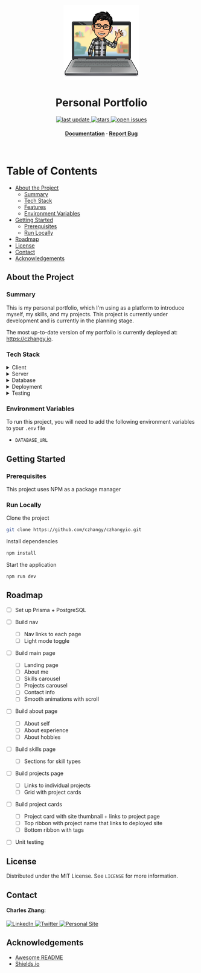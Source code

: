 <div align="center">

<!-- Title -->

<img src="public/assets/images/bitmoji.png" alt="logo" width="200" height="auto" />
<h1>Personal Portfolio</h1>

<!-- Badges -->

<p>
    <a href="">
        <img src="https://img.shields.io/github/last-commit/czhangy/czhangyio" alt="last update" />
    </a>
    <a href="https://github.com/czhangy/czhangyio/stargazers">
        <img src="https://img.shields.io/github/stars/czhangy/czhangyio" alt="stars" />
    </a>
    <a href="https://github.com/czhangy/czhangyio/issues/">
        <img src="https://img.shields.io/github/issues/czhangy/czhangyio" alt="open issues" />
</p>
<h4>
    <a href="https://github.com/czhangy/czhangyio">Documentation</a>
    <span> · </span>
    <a href="https://github.com/czhangy/czhangyio/issues">Report Bug</a>
</h4>

</div>

<br />

<!-- Table of Contents -->

# Table of Contents

-   [About the Project](#about-the-project)
    -   [Summary](#summary)
    -   [Tech Stack](#tech-stack)
    -   [Features](#features)
    -   [Environment Variables](#environment-variables)
-   [Getting Started](#getting-started)
    -   [Prerequisites](#prerequisites)
    -   [Run Locally](#run-locally)
-   [Roadmap](#roadmap)
-   [License](#license)
-   [Contact](#contact)
-   [Acknowledgements](#acknowledgements)

<!-- About the Project -->

## About the Project

<!-- Summary -->

### Summary

This is my personal portfolio, which I'm using as a platform to introduce myself, my skills, and my projects. This project is currently under development and is currently in the planning stage.

The most up-to-date version of my portfolio is currently deployed at: https://czhangy.io.

<!-- Tech Stack -->

### Tech Stack

<!-- Shields.io Badges: https://github.com/Ileriayo/markdown-badges -->

<details>
    <summary>Client</summary>
    <br />
    <a href="https://www.typescriptlang.org/">
        <img src="https://img.shields.io/badge/typescript-%23007ACC.svg?style=for-the-badge&logo=typescript&logoColor=white" alt="TypeScript" />
    </a>
    <a href="https://nextjs.org/">
        <img src="https://img.shields.io/badge/Next-black?style=for-the-badge&logo=next.js&logoColor=white" alt="NextJS" />
    </a>
    <a href="https://reactjs.org/">
        <img src="https://img.shields.io/badge/react-%2320232a.svg?style=for-the-badge&logo=react&logoColor=%2361DAFB" alt="ReactJS" />
    </a>
    <a href="https://sass-lang.com/">
        <img src="https://img.shields.io/badge/SASS-hotpink.svg?style=for-the-badge&logo=SASS&logoColor=white" alt="SASS" />
    </a>
</details>

<details>
    <summary>Server</summary>
    <br />
    <a href="https://www.typescriptlang.org/">
        <img src="https://img.shields.io/badge/typescript-%23007ACC.svg?style=for-the-badge&logo=typescript&logoColor=white" alt="TypeScript" />
    </a>
    <a href="https://nextjs.org/">
        <img src="https://img.shields.io/badge/Next-black?style=for-the-badge&logo=next.js&logoColor=white" alt="NextJS" />
    </a>
    <a href="https://www.prisma.io/">
        <img src="https://img.shields.io/badge/Prisma-3982CE?style=for-the-badge&logo=Prisma&logoColor=white" alt="Prisma" />
    </a>
</details>

<details>
    <summary>Database</summary>
    <br />
    <a href="https://www.postgresql.org/">
        <img src="https://img.shields.io/badge/postgres-%23316192.svg?style=for-the-badge&logo=postgresql&logoColor=white" alt="PostgreSQL" />
    </a>
</details>

<details>
    <summary>Deployment</summary>
    <br />
    <a href="https://vercel.com/docs">
        <img src="https://img.shields.io/badge/vercel-%23000000.svg?style=for-the-badge&logo=vercel&logoColor=white" alt="Vercel" />
    </a>
    <a href="https://www.heroku.com/what">
        <img src="https://img.shields.io/badge/heroku-%23430098.svg?style=for-the-badge&logo=heroku&logoColor=white" alt="Heroku" />
    </a>
</details>

<details>
    <summary>Testing</summary>
    <br />
    <a href="https://jestjs.io/">
        <img src="https://img.shields.io/badge/-jest-%23C21325?style=for-the-badge&logo=jest&logoColor=white" alt="Jest" />
    </a>
    <a href="https://testing-library.com/">
        <img src="https://img.shields.io/badge/-TestingLibrary-%23E33332?style=for-the-badge&logo=testing-library&logoColor=white" alt="Testing Library" />
    </a>
</details>

<!-- Env Variables -->

### Environment Variables

To run this project, you will need to add the following environment variables to your `.env` file

-   `DATABASE_URL`

<!-- Getting Started -->

## Getting Started

<!-- Prerequisites -->

### Prerequisites

This project uses NPM as a package manager

<!-- Run Locally -->

### Run Locally

Clone the project

```bash
git clone https://github.com/czhangy/czhangyio.git
```

Install dependencies

```bash
npm install
```

Start the application

```bash
npm run dev
```

<!-- Roadmap -->

## Roadmap

-   [ ] Set up Prisma + PostgreSQL

-   [ ] Build nav
    
    -   [ ] Nav links to each page
    -   [ ] Light mode toggle

-   [ ] Build main page

    -   [ ] Landing page
    -   [ ] About me
    -   [ ] Skills carousel
    -   [ ] Projects carousel
    -   [ ] Contact info
    -   [ ] Smooth animations with scroll

-   [ ] Build about page

    -   [ ] About self
    -   [ ] About experience
    -   [ ] About hobbies

-   [ ] Build skills page

    -   [ ] Sections for skill types

-   [ ] Build projects page
    
    -   [ ] Links to individual projects
    -   [ ] Grid with project cards

-   [ ] Build project cards

    -   [ ] Project card with site thumbnail + links to project page
    -   [ ] Top ribbon with project name that links to deployed site
    -   [ ] Bottom ribbon with tags

-   [ ] Unit testing

## License

Distributed under the MIT License. See `LICENSE` for more information.

<!-- Contact -->

## Contact

#### Charles Zhang:

<a href="https://www.linkedin.com/in/charles-zhang-14746519b/">
    <img src="https://img.shields.io/badge/LinkedIn-0077B5?style=for-the-badge&logo=linkedin&logoColor=white" alt="LinkedIn" />
</a>
<a href="https://twitter.com/czhangy_">
    <img src="https://img.shields.io/badge/Twitter-1DA1F2?style=for-the-badge&logo=twitter&logoColor=white" alt="Twitter" />
</a>
<a href="https://czhangy.io">
    <img src="https://img.shields.io/badge/-personal%20site-darkgrey?logo=code-review&logoColor=white&style=for-the-badge" alt="Personal Site" />
</a>

<!-- Acknowledgments -->

## Acknowledgements

-   [Awesome README](https://github.com/matiassingers/awesome-readme)
-   [Shields.io](https://shields.io/)
